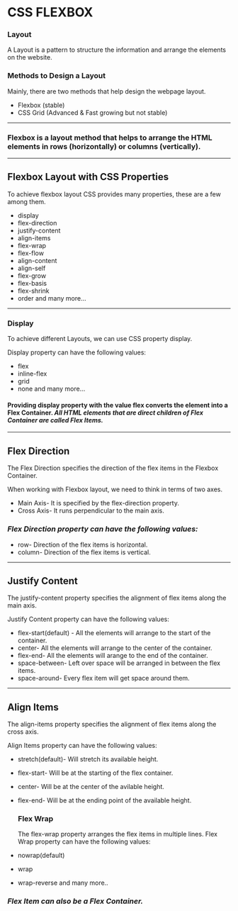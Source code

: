 # CSS FLEXBOX
### **Layout**
A Layout is a pattern to structure the information and arrange the elements on the website.

### **Methods to Design a Layout**
Mainly, there are two methods that help design the webpage layout.

- Flexbox (stable)
- CSS Grid (Advanced & Fast growing but not stable)
---
### Flexbox is a layout method that helps to arrange the HTML elements in rows (horizontally) or columns (vertically).
---
## **Flexbox Layout with CSS Properties**
To achieve flexbox layout CSS provides many properties, these are a few among them.

- display
- flex-direction
- justify-content
- align-items
- flex-wrap
- flex-flow
- align-content
- align-self
- flex-grow
- flex-basis
- flex-shrink
- order and many more...
---

### Display
To achieve different Layouts, we can use CSS property display.

Display property can have the following values:

- flex
- inline-flex
- grid
- none and many more...
#### Providing display property with the value flex converts the element into a Flex Container. ***All HTML elements that are direct children of Flex Container are called Flex Items.***
---
## Flex Direction
The Flex Direction specifies the direction of the flex items in the Flexbox Container.

When working with Flexbox layout, we need to think in terms of two axes.

- Main Axis- It is specified by the flex-direction property.
- Cross Axis- It runs perpendicular to the main axis.

### *Flex Direction property can have the following values:*

- row- Direction of the flex items is horizontal.
- column- Direction of the flex items is vertical.
---
## Justify Content
The justify-content property specifies the alignment of flex items along the main axis.

Justify Content property can have the following values:

- flex-start(default) - All the elements will arrange to the start of the container.
- center- All the elements will arrange to the center of the container.
- flex-end- All the elements will arange to the end of the container.
- space-between- Left over space will be arranged in between the flex items.
- space-around- Every flex item will get space around them.

----
## Align Items
The align-items property specifies the alignment of flex items along the cross axis.

Align Items property can have the following values:

- stretch(default)- Will stretch its available height.
- flex-start- Will be at the starting of the flex container.
- center- Will be at the center of the avilable height.
- flex-end- Will be at the ending point of the available height.

  ### Flex Wrap
  The flex-wrap property arranges the flex items in multiple lines.
  Flex Wrap property can have the following values:

- nowrap(default)
- wrap
- wrap-reverse and many more..
### _Flex Item can also be a Flex Container._
